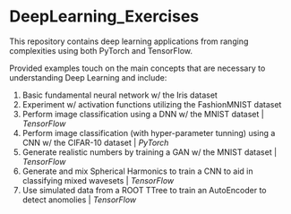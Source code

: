 # DeepLearning_Exercises
This repository contains deep learning applications from ranging complexities using both PyTorch and TensorFlow.

Provided examples touch on the main concepts that are necessary to understanding Deep Learning and include:

  1) Basic fundamental neural network w/ the Iris dataset
  2) Experiment w/ activation functions utilizing the FashionMNIST dataset
  3) Perform image classification using a DNN w/ the MNIST dataset | _TensorFlow_
  4) Perform image classification (with hyper-parameter tunning) using a CNN w/ the CIFAR-10 dataset | _PyTorch_
  5) Generate realistic numbers by training a GAN w/ the MNIST dataset | _TensorFlow_
  6) Generate and mix Spherical Harmonics to train a CNN to aid in classifying mixed wavesets | _TensorFlow_
  7) Use simulated data from a ROOT TTree to train an AutoEncoder to detect anomolies | _TensorFlow_





